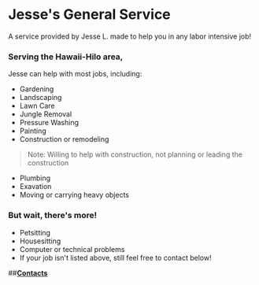 # Jesse's General Service
A service provided by Jesse L. made to help you in any labor intensive job!

### Serving the Hawaii-Hilo area,
 Jesse can help with most jobs, including:
 - Gardening
 - Landscaping
 - Lawn Care
 - Jungle Removal
 - Pressure Washing
 - Painting
 - Construction or remodeling
  >Note: Willing to help with construction,
  >not planning or leading the construction
 - Plumbing
 - Exavation
 - Moving or carrying heavy objects

### But wait, there's more!
 - Petsitting
 - Housesitting
 - Computer or technical problems
 - If your job isn't listed above, still feel free to contact below!

##**[Contacts](https://jml-sites.github.io/service/contact)**
